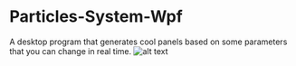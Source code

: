 # Particles-System-Wpf
A desktop program that generates cool panels based on some parameters that you can change in real time.
![alt text](https://github.com/raid-teyar/Particles-System-Wpf/tree/master/public/particlies-preview.gif "Preview...")

